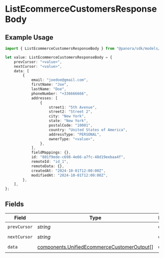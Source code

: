 # ListEcommerceCustomersResponseBody

## Example Usage

```typescript
import { ListEcommerceCustomersResponseBody } from "@panora/sdk/models/operations";

let value: ListEcommerceCustomersResponseBody = {
    prevCursor: "<value>",
    nextCursor: "<value>",
    data: [
        {
            email: "joedoe@gmail.com",
            firstName: "Joe",
            lastName: "Doe",
            phoneNumber: "+336666666",
            addresses: [
                {
                    street1: "5th Avenue",
                    street2: "Street 2",
                    city: "New York",
                    state: "New York",
                    postalCode: "10001",
                    country: "United States of America",
                    addressType: "PERSONAL",
                    ownerType: "<value>",
                },
            ],
            fieldMappings: {},
            id: "801f9ede-c698-4e66-a7fc-48d19eebaa4f",
            remoteId: "id_1",
            remoteData: {},
            createdAt: "2024-10-01T12:00:00Z",
            modifiedAt: "2024-10-01T12:00:00Z",
        },
    ],
};
```

## Fields

| Field                                                                                                    | Type                                                                                                     | Required                                                                                                 | Description                                                                                              |
| -------------------------------------------------------------------------------------------------------- | -------------------------------------------------------------------------------------------------------- | -------------------------------------------------------------------------------------------------------- | -------------------------------------------------------------------------------------------------------- |
| `prevCursor`                                                                                             | *string*                                                                                                 | :heavy_check_mark:                                                                                       | N/A                                                                                                      |
| `nextCursor`                                                                                             | *string*                                                                                                 | :heavy_check_mark:                                                                                       | N/A                                                                                                      |
| `data`                                                                                                   | [components.UnifiedEcommerceCustomerOutput](../../models/components/unifiedecommercecustomeroutput.md)[] | :heavy_check_mark:                                                                                       | N/A                                                                                                      |